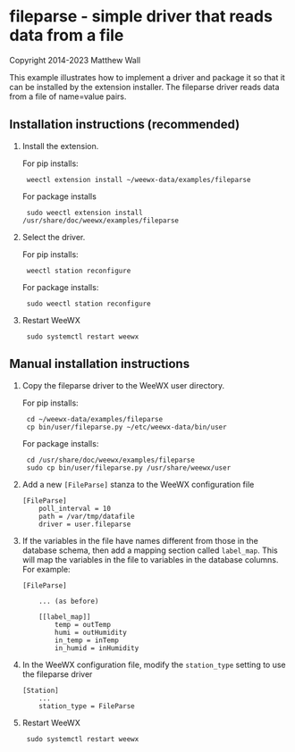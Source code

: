 fileparse - simple driver that reads data from a file
==========

Copyright 2014-2023 Matthew Wall

This example illustrates how to implement a driver and package it so that it
can be installed by the extension installer.  The fileparse driver reads data
from a file of name=value pairs.


Installation instructions (recommended)
-------------------------

1) Install the extension.

    For pip installs:

        weectl extension install ~/weewx-data/examples/fileparse

    For package installs

        sudo weectl extension install /usr/share/doc/weewx/examples/fileparse

2) Select the driver.

    For pip installs:

        weectl station reconfigure 

    For package installs:

        sudo weectl station reconfigure

3) Restart WeeWX

        sudo systemctl restart weewx


Manual installation instructions
--------------------------------

1) Copy the fileparse driver to the WeeWX user directory.

    For pip installs:

        cd ~/weewx-data/examples/fileparse
        cp bin/user/fileparse.py ~/etc/weewx-data/bin/user

    For package installs:

        cd /usr/share/doc/weewx/examples/fileparse
        sudo cp bin/user/fileparse.py /usr/share/weewx/user

2) Add a new `[FileParse]` stanza to the WeeWX configuration file

       [FileParse]
           poll_interval = 10
           path = /var/tmp/datafile
           driver = user.fileparse

3) If the variables in the file have names different from those in the database
schema, then add a mapping section called `label_map`.  This will map the
variables in the file to variables in the database columns.  For example:

       [FileParse]
    
           ... (as before)
    
           [[label_map]]
               temp = outTemp
               humi = outHumidity
               in_temp = inTemp
               in_humid = inHumidity

4) In the WeeWX configuration file, modify the `station_type` setting to use the
fileparse driver

       [Station]
           ...
           station_type = FileParse

5) Restart WeeWX

        sudo systemctl restart weewx
